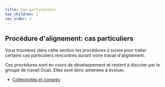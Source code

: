 ```yaml
---
title: Cas particuliers
has_children: 1
nav_order: 2
---
```


## Procédure d'alignement: cas particuliers

Vous trouverez dans cette section les procédures à suivre pour traiter certains cas particuliers
rencontrés durant votre travail d'alignement.

Ces procédures sont en cours de développement et restent à discuter par le groupe de travail Ouali.
Elles sont donc amenées à évoluer.

* [Collectivités et congrès](cas-congres.md)